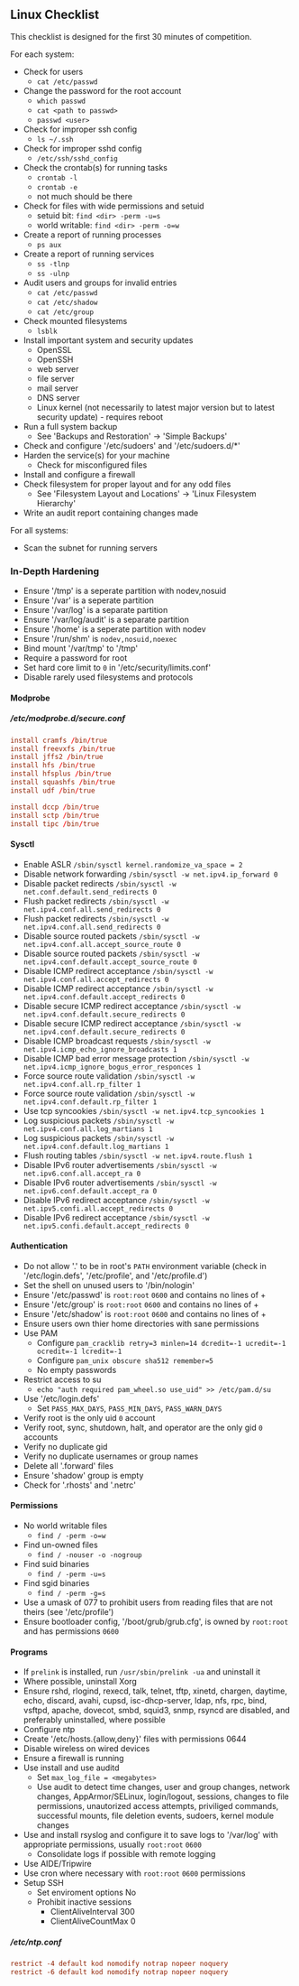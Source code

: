 ## Linux Checklist

This checklist is designed for the first 30 minutes of competition.

For each system:

* Check for users
	- `cat /etc/passwd`
* Change the password for the root account
	- `which passwd`
	- `cat <path to passwd>`
	- `passwd <user>`
* Check for improper ssh config
	- `ls ~/.ssh`
* Check for improper sshd config
	- `/etc/ssh/sshd_config`
* Check the crontab(s) for running tasks
	- `crontab -l`
	- `crontab -e`
	- not much should be there
* Check for files with wide permissions and setuid
	- setuid bit: `find <dir> -perm -u=s`
	- world writable: `find <dir> -perm -o=w`
* Create a report of running processes
	- `ps aux`
* Create a report of running services
	- `ss -tlnp`
	- `ss -ulnp`
* Audit users and groups for invalid entries
	- `cat /etc/passwd`
	- `cat /etc/shadow`
	- `cat /etc/group`
* Check mounted filesystems
	- `lsblk`
* Install important system and security updates
	- OpenSSL
	- OpenSSH
	- web server
	- file server
	- mail server
	- DNS server
	- Linux kernel (not necessarily to latest major version but to latest security update) - requires reboot
* Run a full system backup
	- See 'Backups and Restoration' -> 'Simple Backups'
* Check and configure '/etc/sudoers' and '/etc/sudoers.d/\*'
* Harden the service(s) for your machine
	- Check for misconfigured files
* Install and configure a firewall
* Check filesystem for proper layout and for any odd files
	- See 'Filesystem Layout and Locations' -> 'Linux Filesystem Hierarchy'
* Write an audit report containing changes made

For all systems:

* Scan the subnet for running servers


### In-Depth Hardening

* Ensure '/tmp' is a seperate partition with nodev,nosuid
* Ensure '/var' is a seperate partition
* Ensure '/var/log' is a separate partition
* Ensure '/var/log/audit' is a separate partition
* Ensure '/home' is a seperate partition with nodev
* Ensure '/run/shm' is `nodev,nosuid,noexec`
* Bind mount '/var/tmp' to '/tmp'
* Require a password for root
* Set hard core limit to `0` in '/etc/security/limits.conf'
* Disable rarely used filesystems and protocols


#### Modprobe


##### /etc/modprobe.d/secure.conf

```conf
install cramfs /bin/true
install freevxfs /bin/true
install jffs2 /bin/true
install hfs /bin/true
install hfsplus /bin/true
install squashfs /bin/true
install udf /bin/true

install dccp /bin/true
install sctp /bin/true
install tipc /bin/true
```


#### Sysctl

* Enable ASLR `/sbin/sysctl kernel.randomize_va_space = 2`
* Disable network forwarding `/sbin/sysctl -w net.ipv4.ip_forward 0`
* Disable packet redirects `/sbin/sysctl -w net.conf.default.send_redirects 0`
* Flush packet redirects `/sbin/sysctl -w net.ipv4.conf.all.send_redirects 0`
* Flush packet redirects `/sbin/sysctl -w net.ipv4.conf.all.send_redirects 0`
* Disable source routed packets `/sbin/sysctl -w net.ipv4.conf.all.accept_source_route 0`
* Disable source routed packets `/sbin/sysctl -w net.ipv4.conf.default.accept_source_route 0`
* Disable ICMP redirect acceptance `/sbin/sysctl -w net.ipv4.conf.all.accept_redirects 0`
* Disable ICMP redirect acceptance `/sbin/sysctl -w net.ipv4.conf.default.accept_redirects 0`
* Disable secure ICMP redirect acceptance `/sbin/sysctl -w net.ipv4.conf.default.secure_redirects 0`
* Disable secure ICMP redirect acceptance `/sbin/sysctl -w net.ipv4.conf.default.secure_redirects 0`
* Disable ICMP broadcast requests `/sbin/sysctl -w net.ipv4.icmp_echo_ignore_broadcasts 1`
* Disable ICMP bad error message protection `/sbin/sysctl -w net.ipv4.icmp_ignore_bogus_error_responces 1`
* Force source route validation `/sbin/sysctl -w net.ipv4.conf.all.rp_filter 1`
* Force source route validation `/sbin/sysctl -w net.ipv4.conf.default.rp_filter 1`
* Use tcp syncookies `/sbin/sysctl -w net.ipv4.tcp_syncookies 1`
* Log suspicious packets `/sbin/sysctl -w net.ipv4.conf.all.log_martians 1`
* Log suspicious packets `/sbin/sysctl -w net.ipv4.conf.default.log_martians 1`
* Flush routing tables `/sbin/sysctl -w net.ipv4.route.flush 1`
* Disable IPv6 router advertisements `/sbin/sysctl -w net.ipv6.conf.all.accept_ra 0`
* Disable IPv6 router advertisements `/sbin/sysctl -w net.ipv6.conf.default.accept_ra 0`
* Disable IPv6 redirect acceptance `/sbin/sysctl -w net.ipv5.confi.all.accept_redirects 0`
* Disable IPv6 redirect acceptance `/sbin/sysctl -w net.ipv5.confi.default.accept_redirects 0`


#### Authentication

* Do not allow '.' to be in root's `PATH` environment variable (check in '/etc/login.defs', '/etc/profile', and '/etc/profile.d')
* Set the shell on unused users to '/bin/nologin'
* Ensure '/etc/passwd' is `root:root` `0600` and contains no lines of +
* Ensure '/etc/group' is `root:root` `0600` and contains no lines of +
* Ensure '/etc/shadow' is `root:root` `0600` and contains no lines of +
* Ensure users own thier home directories with sane permissions
* Use PAM
	- Configure `pam_cracklib retry=3 minlen=14 dcredit=-1 ucredit=-1 ocredit=-1 lcredit=-1`
	- Configure `pam_unix obscure sha512 remember=5`
	- No empty passwords
* Restrict access to su
	- `echo "auth required pam_wheel.so use_uid" >> /etc/pam.d/su`
* Use '/etc/login.defs'
	- Set `PASS_MAX_DAYS`, `PASS_MIN_DAYS`, `PASS_WARN_DAYS`
* Verify root is the only uid `0` account
* Verify root, sync, shutdown, halt, and operator are the only gid `0` accounts
* Verify no duplicate gid
* Verify no duplicate usernames or group names
* Delete all '.forward' files
* Ensure 'shadow' group is empty
* Check for '.rhosts' and '.netrc'


#### Permissions

* No world writable files
	- `find / -perm -o=w`
* Find un-owned files
	- `find / -nouser -o -nogroup`
* Find suid binaries
	- `find / -perm -u=s`
* Find sgid binaries
	- `find / -perm -g=s`
* Use a umask of 077 to prohibit users from reading files that are not theirs (see '/etc/profile')
* Ensure bootloader config, '/boot/grub/grub.cfg', is owned by `root:root` and has permissions `0600`


#### Programs

* If `prelink` is installed, run `/usr/sbin/prelink -ua` and uninstall it
* Where possible, uninstall Xorg
* Ensure rshd, rlogind, rexecd, talk, telnet, tftp, xinetd, chargen, daytime, echo, discard, avahi, cupsd, isc-dhcp-server, ldap, nfs, rpc, bind, vsftpd, apache, dovecot, smbd, squid3, snmp, rsyncd are disabled, and preferably uninstalled, where possible
* Configure ntp
* Create '/etc/hosts.{allow,deny}' files with permissions 0644
* Disable wireless on wired devices
* Ensure a firewall is running
* Use install and use auditd
	- Set `max_log_file = <megabytes>`
	- Use audit to detect time changes, user and group changes, network changes, AppArmor/SELinux, login/logout, sessions, changes to file permissions, unautorized access attempts, priviliged commands, successful mounts, file deletion events, sudoers, kernel module changes
* Use and install rsyslog and configure it to save logs to '/var/log' with appropriate permissions, usually `root:root` `0600`
	- Consolidate logs if possible with remote logging
* Use AIDE/Tripwire
* Use cron where necessary with `root:root` `0600` permissions
* Setup SSH
	- Set enviroment options No
	- Prohibit inactive sessions
		+ ClientAliveInterval 300
		+ ClientAliveCountMax 0


##### /etc/ntp.conf

```conf
restrict -4 default kod nomodify notrap nopeer noquery
restrict -6 default kod nomodify notrap nopeer noquery
```
